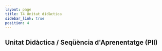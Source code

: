 ```yaml
---
layout: page
title: T4 Unitat didàctica
sidebar_link: true
position: 4
---
```


## Unitat Didàctica / Seqüència d'Aprenentatge (PII)
